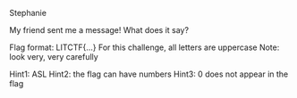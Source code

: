 Stephanie

My friend sent me a message! What does it say?

Flag format: LITCTF{…}
For this challenge, all letters are uppercase
Note: look very, very carefully

Hint1: ASL
Hint2: the flag can have numbers
Hint3: 0 does not appear in the flag
